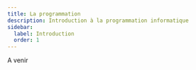 ```yaml
---
title: La programmation
description: Introduction à la programmation informatique
sidebar:
  label: Introduction
  order: 1
---
```


A venir
